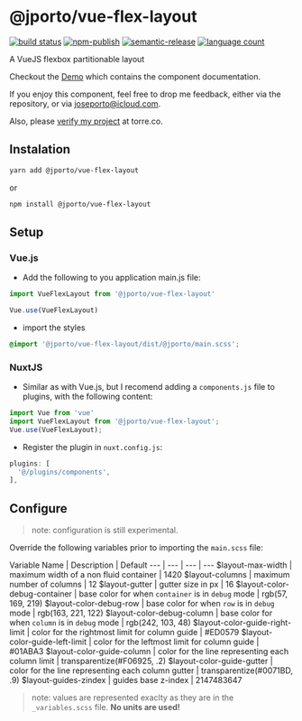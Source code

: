 # @jporto/vue-flex-layout

[![build status](https://img.shields.io/gitlab/pipeline/porto/vue-flex-layout/master.svg)](https://gitlab.com/porto/vue-flex-layout.git)
[![npm-publish](https://img.shields.io/npm/dm/@jporto/vue-flex-layout.svg)](https://www.npmjs.com/package/@jporto/vue-flex-layout)
[![semantic-release](https://img.shields.io/badge/%20%20%F0%9F%93%A6%F0%9F%9A%80-semantic--release-e10079.svg)](https://github.com/semantic-release/semantic-release)
[![language count](https://img.shields.io/github/languages/count/joseporto/vue-flex-layout.svg)](https://gitlab.com/porto/vue-flex-layout/-/graphs/master/charts)

A VueJS flexbox partitionable layout

Checkout the [Demo](https://porto.gitlab.io/vue-flex-layout/) which contains the component documentation.

If you enjoy this component, feel free to drop me feedback, either via the repository, or via joseporto@icloud.com.

Also, please [verify my project](https://bio.torre.co/joseporto/projects?id=EM3rLwNa&view=verify) at torre.co.

## Instalation

```bash
yarn add @jporto/vue-flex-layout
```

or

```bash
npm install @jporto/vue-flex-layout
```

## Setup

### Vue.js

- Add the following to you application main.js file:

```js
import VueFlexLayout from '@jporto/vue-flex-layout'

Vue.use(VueFlexLayout)
```

- import the styles

```scss
@import '@jporto/vue-flex-layout/dist/@jporto/main.scss';
```

### NuxtJS

- Similar as with Vue.js, but I recomend adding a `components.js` file to plugins, with the following content:
  
```js
import Vue from 'vue'
import VueFlexLayout from '@jporto/vue-flex-layout';
Vue.use(VueFlexLayout);
```

- Register the plugin in `nuxt.config.js`:

```js
plugins: [
  '@/plugins/components',
],
```

## Configure

> note: configuration is still experimental.

Override the following variables prior to importing the `main.scss` file:

Variable Name | Description | Default
--- | --- | --- | ---
$layout-max-width | maximum width of a non fluid container | 1420
$layout-columns | maximum number of columns | 12
$layout-gutter | gutter size in px | 16
$layout-color-debug-container | base color for when `container` is in `debug` mode | rgb(57, 169, 219)
$layout-color-debug-row | base color for when `row` is in `debug` mode | rgb(163, 221, 122)
$layout-color-debug-column | base color for when `column` is in `debug` mode | rgb(242, 103, 48)
$layout-color-guide-right-limit | color for the rightmost limit for column guide | #ED0579
$layout-color-guide-left-limit | color for the leftmost limit for column guide | #01ABA3
$layout-color-guide-column | color for the line representing each column limit | transparentize(#F06925, .2)
$layout-color-guide-gutter | color for the line representing each column gutter | transparentize(#0071BD, .9)
$layout-guides-zindex | guides base z-index | 2147483647

> note: values are represented exaclty as they are in the `_variables.scss` file. **No units are used!**
